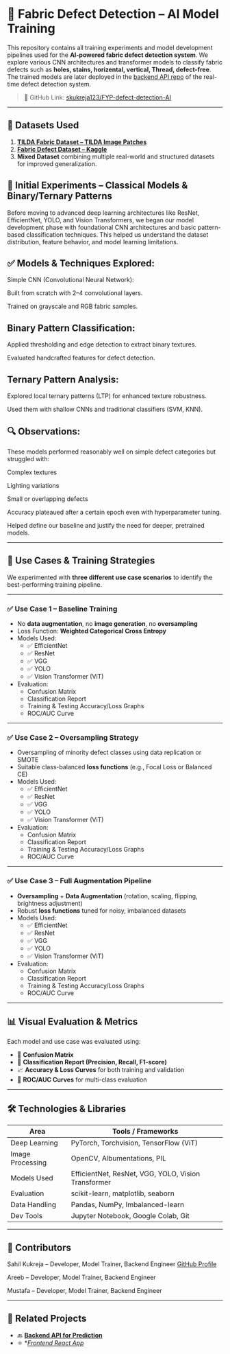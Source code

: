 # 🧠 Fabric Defect Detection – AI Model Training

This repository contains all training experiments and model development pipelines used for the **AI-powered fabric defect detection system**. We explore various CNN architectures and transformer models to classify fabric defects such as **holes, stains, horizental, vertical, Thread, defect-free**. The trained models are later deployed in the [backend API repo](https://github.com/skukreja123/FYP-defect-dection-backend) of the real-time defect detection system.

> 📍 GitHub Link: [skukreja123/FYP-defect-detection-AI](https://github.com/skukreja123/FYP-defect-detection-AI)

---

## 📂 Datasets Used

1. **[TILDA Fabric Dataset – TILDA Image Patches](https://www.kaggle.com/datasets/angelolmg/tilda-400-64x64-patches)**
2. **[Fabric Defect Dataset – Kaggle](https://www.kaggle.com/datasets/k213080/fabric-defect-dataset)**
3. **Mixed Dataset** combining multiple real-world and structured datasets for improved generalization.



## 🧪 Initial Experiments – Classical Models & Binary/Ternary Patterns

Before moving to advanced deep learning architectures like ResNet, EfficientNet, YOLO, and Vision Transformers, we began our model development phase with foundational CNN architectures and basic pattern-based classification techniques. This helped us understand the dataset distribution, feature behavior, and model learning limitations.

## ✅ Models & Techniques Explored:
  Simple CNN (Convolutional Neural Network):
  
  Built from scratch with 2–4 convolutional layers.
  
  Trained on grayscale and RGB fabric samples.

## Binary Pattern Classification:
  
  Applied thresholding and edge detection to extract binary textures.
  
  Evaluated handcrafted features for defect detection.

## Ternary Pattern Analysis:

  Explored local ternary patterns (LTP) for enhanced texture robustness.
  
  Used them with shallow CNNs and traditional classifiers (SVM, KNN).

## 🔍 Observations:
  These models performed reasonably well on simple defect categories but struggled with:
  
  Complex textures
  
  Lighting variations
  
  Small or overlapping defects
  
  Accuracy plateaued after a certain epoch even with hyperparameter tuning.
  
  Helped define our baseline and justify the need for deeper, pretrained models.


---

## 🎯 Use Cases & Training Strategies

We experimented with **three different use case scenarios** to identify the best-performing training pipeline.

---

### ✅ Use Case 1 – Baseline Training

- No **data augmentation**, no **image generation**, no **oversampling**
- Loss Function: **Weighted Categorical Cross Entropy**
- Models Used:
  - ✅ EfficientNet
  - ✅ ResNet
  - ✅ VGG
  - ✅ YOLO
  - ✅ Vision Transformer (ViT)
- Evaluation:
  - Confusion Matrix
  - Classification Report
  - Training & Testing Accuracy/Loss Graphs
  - ROC/AUC Curve

---

### ✅ Use Case 2 – Oversampling Strategy

- Oversampling of minority defect classes using data replication or SMOTE
- Suitable class-balanced **loss functions** (e.g., Focal Loss or Balanced CE)
- Models Used:
  - ✅ EfficientNet
  - ✅ ResNet
  - ✅ VGG
  - ✅ YOLO
  - ✅ Vision Transformer (ViT)
- Evaluation:
  - Confusion Matrix
  - Classification Report
  - Training & Testing Accuracy/Loss Graphs
  - ROC/AUC Curve

---

### ✅ Use Case 3 – Full Augmentation Pipeline

- **Oversampling** + **Data Augmentation** (rotation, scaling, flipping, brightness adjustment)
- Robust **loss functions** tuned for noisy, imbalanced datasets
- Models Used:
  - ✅ EfficientNet
  - ✅ ResNet
  - ✅ VGG
  - ✅ YOLO
  - ✅ Vision Transformer (ViT)
- Evaluation:
  - Confusion Matrix
  - Classification Report
  - Training & Testing Accuracy/Loss Graphs
  - ROC/AUC Curve

---

## 📊 Visual Evaluation & Metrics

Each model and use case was evaluated using:

- 📌 **Confusion Matrix**  
- 📌 **Classification Report (Precision, Recall, F1-score)**
- 📈 **Accuracy & Loss Curves** for both training and validation
- 🧪 **ROC/AUC Curves** for multi-class evaluation

---

## 🛠 Technologies & Libraries

| Area              | Tools / Frameworks                              |
|-------------------|--------------------------------------------------|
| Deep Learning     | PyTorch, Torchvision, TensorFlow (ViT)           |
| Image Processing  | OpenCV, Albumentations, PIL                      |
| Models Used       | EfficientNet, ResNet, VGG, YOLO, Vision Transformer |
| Evaluation        | scikit-learn, matplotlib, seaborn                |
| Data Handling     | Pandas, NumPy, Imbalanced-learn                  |
| Dev Tools         | Jupyter Notebook, Google Colab, Git              |




---

## 🤝 Contributors

  Sahil Kukreja – Developer, Model Trainer, Backend Engineer
   [GitHub Profile](https://github.com/skukreja123)

Areeb – Developer, Model Trainer, Backend Engineer

Mustafa – Developer, Model Trainer, Backend Engineer
 

---

## 🔗 Related Projects

- 🔙 **[Backend API for Prediction](https://github.com/skukreja123/FYP-defect-dection-backend)**
- ⚛️ **[Frontend React App](https://github.com/skukreja123/FYP-defect-detection-frontend)*




